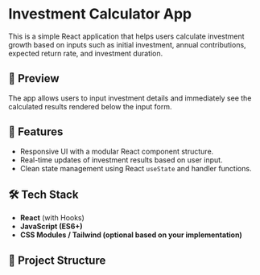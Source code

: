 # Investment Calculator App

This is a simple React application that helps users calculate investment growth based on inputs such as initial investment, annual contributions, expected return rate, and investment duration.

## 📸 Preview

The app allows users to input investment details and immediately see the calculated results rendered below the input form.

## 🚀 Features

- Responsive UI with a modular React component structure.
- Real-time updates of investment results based on user input.
- Clean state management using React `useState` and handler functions.

## 🛠️ Tech Stack

- **React** (with Hooks)
- **JavaScript (ES6+)**
- **CSS Modules / Tailwind (optional based on your implementation)**

## 📁 Project Structure
